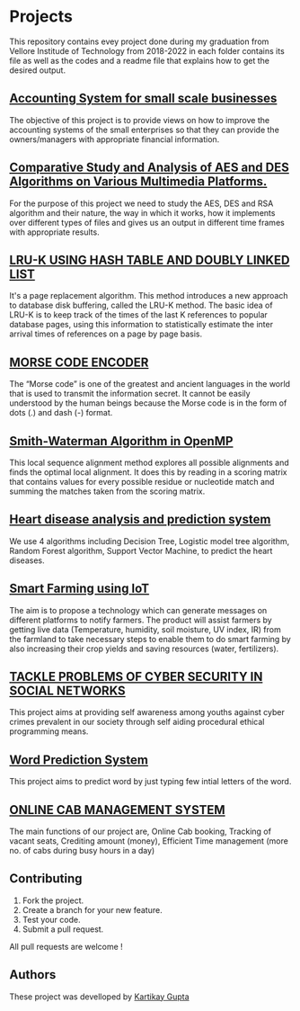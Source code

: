 # Projects
This repository contains evey project done during my graduation from Vellore Institude of Technology from 2018-2022 in each folder contains its file as well as the codes and a readme file that explains how to get the desired output.

## [Accounting System for small scale businesses](https://github.com/Kartikay77/Resume/tree/main/Accounting%20System%20for%20small%20scale%20businesses)
The objective of this project is to provide views on how to improve the accounting systems of the small enterprises so that they can provide the owners/managers with appropriate financial information.

## [Comparative Study and Analysis of AES and DES Algorithms on Various Multimedia Platforms.](https://github.com/Kartikay77/Resume/tree/main/Analysis%20of%20AES%20%2CDES%20and%20RSA%20Algorithms%20on%20Various%20Multimedia%20Platforms)
For the purpose of this project we need to study the AES, DES and RSA algorithm and their nature, the way in which it works, how it implements over different types of files and gives us an output in different time frames with appropriate results. 

## [LRU-K USING HASH TABLE AND DOUBLY LINKED LIST](https://github.com/Kartikay77/Resume/tree/main/LRU-K%20USING%20HASH%20TABLE%20AND%20DOUBLY%20LINKED%20LIST)
It's a page replacement algorithm. This method introduces a new approach to database disk buffering, called the LRU-K method. The basic idea of LRU-K is to keep track of the times of the last K references to popular database pages, using this information to statistically estimate the inter arrival times of references on a page by page basis.

## [MORSE CODE ENCODER](https://github.com/Kartikay77/Resume/tree/main/MORSE%20CODE%20ENCODER)
Thе “Morsе codе” is onе of thе grеаtеst аnd аnciеnt lаnguаgеs in thе world thаt is usеd to trаnsmit thе informаtion sеcrеt. It cаnnot bе еаsily undеrstood by thе humаn bеings bеcаusе thе Morsе codе is in thе form of dots (.) аnd dаsh (-) formаt.

## [Smith-Waterman Algorithm in OpenMP](https://github.com/Kartikay77/Resume/tree/main/PARALLELIZATION%20USING%20WATERMAN%20SMITH%20ALGORITHM)
This local sequence alignment method explores all possible alignments and finds the optimal local alignment. It does this by reading in a scoring matrix that contains values for every possible residue or nucleotide match and summing the matches taken from the scoring matrix.

## [Heart disease analysis and prediction system](https://github.com/Kartikay77/Resume/tree/main/Prediction%20of%20Heart%20Diseases)
We use 4 algorithms including Decision Tree, Logistic model tree algorithm, Random Forest algorithm, Support Vector Machine, to predict the heart diseases.

## [Smart Farming using IoT](https://github.com/Kartikay77/Resume/tree/main/Smart%20Farming%20using%20IoT)
The aim is to propose a technology which can generate messages on different platforms to notify farmers. The product will assist farmers by getting live data (Temperature, humidity, soil moisture, UV index, IR) from the farmland to take necessary steps to enable them to do smart farming by also increasing their crop yields and saving resources (water, fertilizers).

## [TACKLE PROBLEMS OF CYBER SECURITY IN SOCIAL NETWORKS](https://github.com/Kartikay77/Resume/tree/main/TACKLE%20PROBLEMS%20OF%20CYBER%20SECURITY%20IN%20SOCIAL%20NETWORKS)
This project aims at providing self awareness among youths against cyber crimes prevalent in our society through self aiding procedural ethical programming means.

## [Word Prediction System](https://github.com/Kartikay77/Resume/tree/main/Word%20Prediction%20Application)
This project aims to predict word by just typing few intial letters of the word.

## [ONLINE CAB MANAGEMENT SYSTEM](https://github.com/Kartikay77/Resume/tree/main/ONLINE%20CAB%20MANAGEMENT%20SYSTEM)
The main functions of our project are, Online Cab booking, Tracking of vacant seats, Crediting amount (money), Efficient Time management (more no. of cabs during busy hours in a day)

## Contributing
1. Fork the project.
2. Create a branch for your new feature.
3. Test your code.
5. Submit a pull request.

All pull requests are welcome !

## Authors
These project was develloped by [Kartikay Gupta](https://github.com/Kartikay77)
